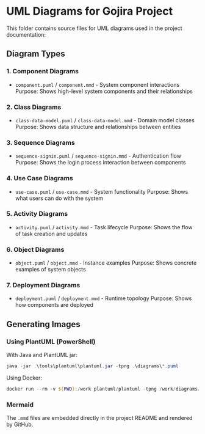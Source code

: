 # UML Diagrams for Gojira Project

This folder contains source files for UML diagrams used in the project documentation:

## Diagram Types

### 1. Component Diagrams
- `component.puml` / `component.mmd` - System component interactions
Purpose: Shows high-level system components and their relationships

### 2. Class Diagrams
- `class-data-model.puml` / `class-data-model.mmd` - Domain model classes
Purpose: Shows data structure and relationships between entities

### 3. Sequence Diagrams
- `sequence-signin.puml` / `sequence-signin.mmd` - Authentication flow
Purpose: Shows the login process interaction between components

### 4. Use Case Diagrams
- `use-case.puml` / `use-case.mmd` - System functionality
Purpose: Shows what users can do with the system

### 5. Activity Diagrams
- `activity.puml` / `activity.mmd` - Task lifecycle
Purpose: Shows the flow of task creation and updates

### 6. Object Diagrams
- `object.puml` / `object.mmd` - Instance examples
Purpose: Shows concrete examples of system objects

### 7. Deployment Diagrams
- `deployment.puml` / `deployment.mmd` - Runtime topology
Purpose: Shows how components are deployed

## Generating Images

### Using PlantUML (PowerShell)

With Java and PlantUML jar:
```powershell
java -jar .\tools\plantuml\plantuml.jar -tpng .\diagrams\*.puml
```

Using Docker:
```powershell
docker run --rm -v ${PWD}:/work plantuml/plantuml -tpng /work/diagrams/*.puml
```

### Mermaid
The `.mmd` files are embedded directly in the project README and rendered by GitHub.
